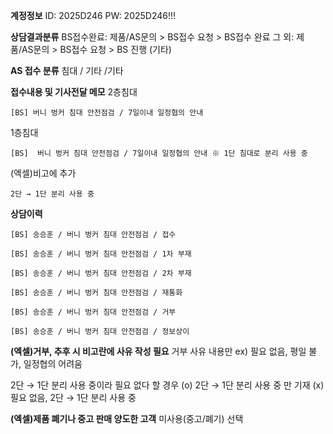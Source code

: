 **계정정보**
ID: 2025D246
PW: 2025D246!!!

**상담결과분류**
BS접수완료: 제품/AS문의 > BS접수 요청 > BS접수 완료 
그 외: 제품/AS문의 > BS접수 요청 > BS 진행 (기타) 

**AS 접수 분류**
침대 / 기타 /기타 

**접수내용 및 기사전달 메모**
2층침대 
```
[BS] 버니 벙커 침대 안전점검 / 7일이내 일정협의 안내
```

1층침대
```
[BS]  버니 벙커 침대 안전점검 / 7일이내 일정협의 안내 ※ 1단 침대로 분리 사용 중
```

(엑셀)비고에 추가
```
2단 → 1단 분리 사용 중
```

**상담이력**
```
[BS] 송승훈 / 버니 벙커 침대 안전점검 / 접수
```
```
[BS] 송승훈 / 버니 벙커 침대 안전점검 / 1차 부재
```
```
[BS] 송승훈 / 버니 벙커 침대 안전점검 / 2차 부재
```
```
[BS] 송승훈 / 버니 벙커 침대 안전점검 / 재통화 
```
```
[BS] 송승훈 / 버니 벙커 침대 안전점검 / 거부
```
```
[BS] 송승훈 / 버니 벙커 침대 안전점검 / 정보상이
```

**(엑셀)거부, 추후 시 비고란에 사유 작성 필요**
거부 사유 내용만
ex) 필요 없음, 평일 불가, 일정협의 어려움

2단 → 1단 분리 사용 중이라 필요 없다 할 경우
(o) 2단 → 1단 분리 사용 중 만 기재
(x) 필요 없음, 2단 → 1단 분리 사용 중

**(엑셀)제품 폐기나 중고 판매 양도한 고객**
미사용(중고/폐기) 선택


